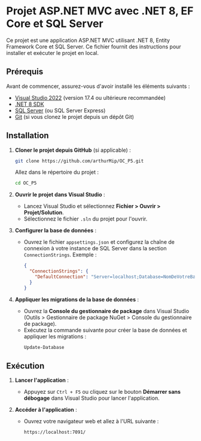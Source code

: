 # Projet ASP.NET MVC avec .NET 8, EF Core et SQL Server

Ce projet est une application ASP.NET MVC utilisant .NET 8, Entity Framework Core et SQL Server. Ce fichier fournit des instructions pour installer et exécuter le projet en local.

## Prérequis

Avant de commencer, assurez-vous d'avoir installé les éléments suivants :

- [Visual Studio 2022](https://visualstudio.microsoft.com/fr/downloads/) (version 17.4 ou ultérieure recommandée)
- [.NET 8 SDK](https://dotnet.microsoft.com/download/dotnet/8.0)
- [SQL Server](https://www.microsoft.com/fr-fr/sql-server) (ou SQL Server Express)
- [Git](https://git-scm.com/) (si vous clonez le projet depuis un dépôt Git)

## Installation

1. **Cloner le projet depuis GitHub** (si applicable) :

   ```bash
   git clone https://github.com/arthurMip/OC_P5.git
   ```

   Allez dans le répertoire du projet :

   ```bash
   cd OC_P5
   ```

2. **Ouvrir le projet dans Visual Studio** :

   - Lancez Visual Studio et sélectionnez **Fichier > Ouvrir > Projet/Solution**.
   - Sélectionnez le fichier `.sln` du projet pour l'ouvrir.

3. **Configurer la base de données** :

   - Ouvrez le fichier `appsettings.json` et configurez la chaîne de connexion à votre instance de SQL Server dans la section `ConnectionStrings`. Exemple :
     ```json
     {
       "ConnectionStrings": {
         "DefaultConnection": "Server=localhost;Database=NomDeVotreBase;Trusted_Connection=True;"
       }
     }
     ```

4. **Appliquer les migrations de la base de données** :
   - Ouvrez la **Console du gestionnaire de package** dans Visual Studio (Outils > Gestionnaire de package NuGet > Console du gestionnaire de package).
   - Exécutez la commande suivante pour créer la base de données et appliquer les migrations :
     ```bash
     Update-Database
     ```

## Exécution

1. **Lancer l'application** :

   - Appuyez sur `Ctrl + F5` ou cliquez sur le bouton **Démarrer sans débogage** dans Visual Studio pour lancer l'application.

2. **Accéder à l'application** :
   - Ouvrez votre navigateur web et allez à l'URL suivante :
     ```
     https://localhost:7091/
     ```
